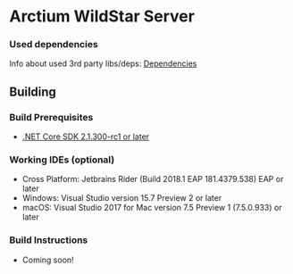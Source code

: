 # Arctium WildStar Server

### Used dependencies
Info about used 3rd party libs/deps: [Dependencies](https://gitlab.com/Arctium/WildStar/Server/blob/master/deps/README.md)

## Building

### Build Prerequisites
* [.NET Core SDK 2.1.300-rc1 or later](https://www.microsoft.com/net/download/dotnet-core/sdk-2.1.300-rc1)

### Working IDEs (optional)
* Cross Platform: Jetbrains Rider (Build 2018.1 EAP 181.4379.538) EAP or later
* Windows: Visual Studio version 15.7 Preview 2 or later
* macOS: Visual Studio 2017 for Mac version 7.5 Preview 1 (7.5.0.933) or later

### Build Instructions
* Coming soon!
